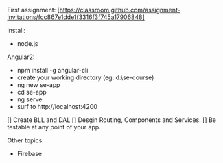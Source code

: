 First assignment:
[https://classroom.github.com/assignment-invitations/fcc867e1dde1f3316f3f745a17906848]

install:
- node.js


Angular2:
- npm install -g angular-cli
- create your working directory (eg: d:\se-course)
- ng new se-app
- cd se-app
- ng serve
- surf to http://localhost:4200

[] Create BLL and DAL
[] Desgin Routing, Components and Services.
[] Be testable at any point of your app.


Other topics:
- Firebase